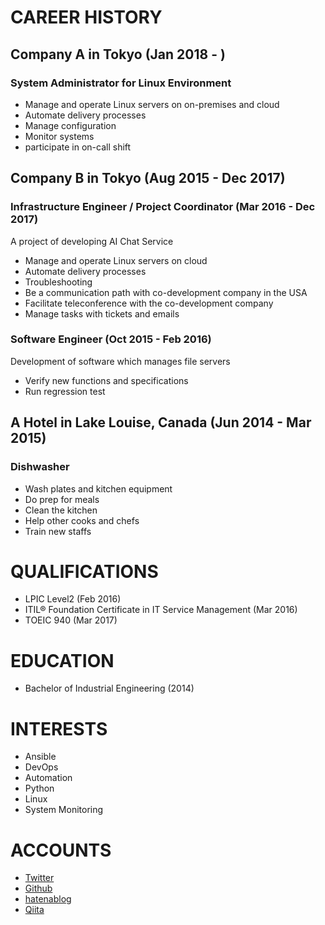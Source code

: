 # CAREER HISTORY

## Company A in Tokyo (Jan 2018 - )

### System Administrator for Linux Environment

- Manage and operate Linux servers on on-premises and cloud 
- Automate delivery processes 
- Manage configuration 
- Monitor systems 
- participate in on-call shift

## Company B in Tokyo (Aug 2015 - Dec 2017)

### Infrastructure Engineer / Project Coordinator (Mar 2016 - Dec 2017)
A project of developing AI Chat Service  

- Manage and operate Linux servers on cloud
- Automate delivery processes
- Troubleshooting
- Be a communication path with co-development company in the USA
- Facilitate teleconference with the co-development company
- Manage tasks with tickets and emails

### Software Engineer (Oct 2015 - Feb 2016)

Development of software which manages file servers 

- Verify new functions and specifications 
- Run regression test

## A Hotel in Lake Louise, Canada (Jun 2014 - Mar 2015)

### Dishwasher

- Wash plates and kitchen equipment
- Do prep for meals
- Clean the kitchen
- Help other cooks and chefs
- Train new staffs

# QUALIFICATIONS

- LPIC Level2 (Feb 2016)
- ITIL® Foundation Certificate in IT Service Management (Mar 2016)
- TOEIC 940 (Mar 2017)

# EDUCATION 

- Bachelor of Industrial Engineering (2014)

# INTERESTS

- Ansible
- DevOps
- Automation
- Python
- Linux
- System Monitoring

# ACCOUNTS

- [Twitter](https://twitter.com/koh_sh)
- [Github](https://github.com/koh-sh)
- [hatenablog](https://koh-sh.hatenablog.com)
- [Qiita](https://qiita.com/koh-sh)
